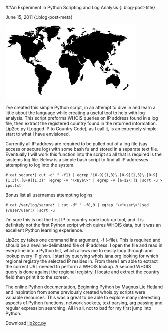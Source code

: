 ##An Experiment in Python Scripting and Log Analysis {:.blog-post-title}

June 15, 2011
{:.blog-post-meta}


![Alt text](/static/img/world.png)

I’ve created this simple Python script, in an attempt to dive in and learn a little about the language while creating a useful tool to help with log analysis. This script preforms WHOIS queries on IP address found in a log file, then extract the registered country found in the returned information.  Lip2cc.py (Logged IP to Country Code), as I call it, is an extremely simple start to what I have envisioned.

Currently all IP address are required to be pulled out of a log file (say access or secure log) with some bash fu and stored in a separate text file.  Eventually I will work this function into the script so all that is required is the systems log file. Below is a simple bash script to find all IP addresses attempting to log into the system.

`# cat secure*| cut -d" " -f11 | egrep '[0-9]{1,3}\.[0-9]{1,3}\.[0-9]{1,3}\.[0-9]{1,3}' |egrep -v "\<Bye\>" | egrep -v [a-z2\!]$ |sort -u > ips.txt`

Bonus list all usernames attempting logins:

`# cat /var/log/secure* | cut -d" " -f8,9 | egrep '\<^user\>'|sed s/user/user:/ |sort -u`

I’m sure this is not the first IP to country code look-up tool, and it is definitely not the first Python script which quires WHOIS data, but it was an excellent Python learning experience.

Lip2cc.py takes one command line argument, -f (–file). This is required and should be a newline-delimitated file of IP address. I open the file and read in every line into a Python list, which allows me to easily loop through and lookup every IP given. I start by querying whois.iana.org looking for which regional registry the selected IP resides in.  From there I am able to extract the correct URL needed to perform a WHOIS lookup. A second WHOIS query is done against the regional registry. I locate and extract the country field then print it to the screen.

The online Python documentation, Beginning Python by Magnus Lie Hetland and inspiration from some previously created whois.py scripts were valuable resources. This was a great to be able to explore many interesting aspects of Python functions, network sockets, text parsing, arg passing and regular expression searching.  All in all, not to bad for my first jump into Python.

Download [lip2cc.py](https://github.com/alxhrck/public/blob/master/lip2cc.py)